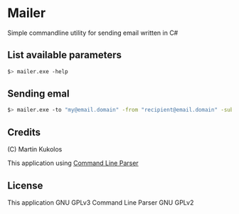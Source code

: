 # Mailer

Simple commandline utility for sending email written in C#

## List available parameters

```bash
$> mailer.exe -help
```

## Sending emal

```bash
$> mailer.exe -to "my@email.domain" -from "recipient@email.domain" -subject "Hello World!" -body "Hello World message" -user "my@email.domain" -password "pa$$word" -server "smtp.mail.server" -port 25
```

## Credits

(C) Martin Kukolos

This application using [Command Line Parser](http://cmdline.codeplex.com)

## License

This application GNU GPLv3
Command Line Parser GNU GPLv2
